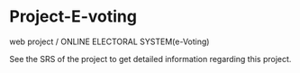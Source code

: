 # Project-E-voting
web project /  ONLINE ELECTORAL SYSTEM(e-Voting)

See  the SRS of the project to get detailed information regarding this project.
